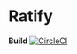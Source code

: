 # Ratify
**Build** [![CircleCI](https://circleci.com/gh/mattlavallee/ratify/tree/master.svg?style=shield)](https://circleci.com/gh/mattlavallee/ratify/tree/master)
